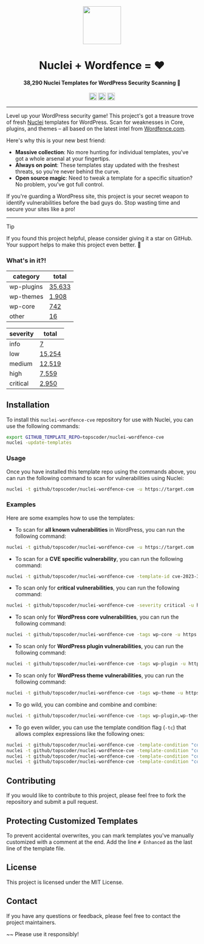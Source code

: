 <div align="center">
  <a href="https://github.com/topscoder/nuclei-wordfence-cve">
    <img width="100" align=center src="https://user-images.githubusercontent.com/86197446/225912783-bb6c5fa9-ce45-488b-a1fd-5af705b7cced.jpg">
  </a>
  <h1>Nuclei + Wordfence = ♥</h1>

  <h4><!-- START: __TOTAL_NUM_TEMPLATES -->38,290<!-- END: __TOTAL_NUM_TEMPLATES --> Nuclei Templates for WordPress Security Scanning 🥳</h4>
  
  <img src="https://img.shields.io/github/actions/workflow/status/topscoder/nuclei-wordfence-cve/test.yml?label=CI&logo=github&style=flat-square" height="20" alt="GitHub Workflow Status"> 
  <img src="https://img.shields.io/badge/pre--commit-enabled-brightgreen?logo=pre-commit&logoColor=white&style=flat-square" height="20" alt="pre-commit"> 
  <img src="https://img.shields.io/github/last-commit/topscoder/nuclei-wordfence-cve/main?style=flat-square&label=templates%20added" height="20" alt="Templates added"> 

</div>

---

Level up your WordPress security game! This project's got a treasure trove of fresh [Nuclei](https://github.com/projectdiscovery/nuclei) templates for WordPress. Scan for weaknesses in Core, plugins, and themes – all based on the latest intel from [Wordfence.com](https://www.wordfence.com/threat-intel/vulnerabilities/).

Here's why this is your new best friend:

* **Massive collection**: No more hunting for individual templates, you've got a whole arsenal at your fingertips.
* **Always on point**: These templates stay updated with the freshest threats, so you're never behind the curve.
* **Open source magic**: Need to tweak a template for a specific situation? No problem, you've got full control.

If you're guarding a WordPress site, this project is your secret weapon to identify vulnerabilities before the bad guys do.  Stop wasting time and secure your sites like a pro!

---

> [!TIP]
> If you found this project helpful, please consider giving it a star on GitHub.
> Your support helps to make this project even better. 🌟

### What's in it?!

<!-- START: __STATISTICS_TABLE -->
| category | total |
|---|---|
| wp-plugins | [35,633](https://github.com/search?q=%22wp-plugin%22+repo%3Atopscoder%2Fnuclei-wordfence-cve+language%3AYAML&type=code&ref=advsearch) |
| wp-themes | [1,908](https://github.com/search?q=%22wp-theme%22+repo%3Atopscoder%2Fnuclei-wordfence-cve+language%3AYAML&type=code&ref=advsearch) |
| wp-core | [742](https://github.com/search?q=%22wp-core%22+repo%3Atopscoder%2Fnuclei-wordfence-cve+language%3AYAML&type=code&ref=advsearch) |
| other | [16](https://github.com/search?q=repo%3Atopscoder%2Fnuclei-wordfence-cve+language%3AYAML++NOT+%22wp-plugin%22+NOT+%22wp-core%22+NOT+%22wp-theme%22+path%3A%2F%5Enuclei-templates%5C%2F%2F&type=code&ref=advsearch) |


| severity | total |
|---|---|
| info | [7](https://github.com/search?q=%22severity%3A+info%22+repo%3Atopscoder%2Fnuclei-wordfence-cve+language%3AYAML&type=code&ref=advsearch) |
| low | [15,254](https://github.com/search?q=severity%3A+low+repo%3Atopscoder%2Fnuclei-wordfence-cve+language%3AYAML&type=code&ref=advsearch) |
| medium | [12,519](https://github.com/search?q=severity%3A+medium+repo%3Atopscoder%2Fnuclei-wordfence-cve+language%3AYAML&type=code&ref=advsearch) |
| high | [7,559](https://github.com/search?q=severity%3A+high+repo%3Atopscoder%2Fnuclei-wordfence-cve+language%3AYAML&type=code&ref=advsearch) |
| critical | [2,950](https://github.com/search?q=severity%3A+critical+repo%3Atopscoder%2Fnuclei-wordfence-cve+language%3AYAML&type=code&ref=advsearch) |
<!-- END: __STATISTICS_TABLE -->

## Installation

To install this `nuclei-wordfence-cve` repository for use with Nuclei, you can use the following commands:

```bash
export GITHUB_TEMPLATE_REPO=topscoder/nuclei-wordfence-cve
nuclei -update-templates
```

### Usage

Once you have installed this template repo using the commands above, you can run the following command to scan for vulnerabilities using Nuclei:

```bash
nuclei -t github/topscoder/nuclei-wordfence-cve -u https://target.com
```

### Examples

Here are some examples how to use the templates:

* To scan for **all known vulnerabilities** in WordPress, you can run the following command:

```bash
nuclei -t github/topscoder/nuclei-wordfence-cve -u https://target.com
```

* To scan for a **CVE specific vulnerability**, you can run the following command:

```bash
nuclei -t github/topscoder/nuclei-wordfence-cve -template-id cve-2023-32961 -u https://target.com
```

* To scan only for **critical vulnerabilities**, you can run the following command:

```bash
nuclei -t github/topscoder/nuclei-wordfence-cve -severity critical -u https://target.com
```

* To scan only for **WordPress core vulnerabilities**, you can run the following command:

```bash
nuclei -t github/topscoder/nuclei-wordfence-cve -tags wp-core -u https://target.com
```

* To scan only for **WordPress plugin vulnerabilities**, you can run the following command:

```bash
nuclei -t github/topscoder/nuclei-wordfence-cve -tags wp-plugin -u https://target.com
```

* To scan only for **WordPress theme vulnerabilities**, you can run the following command:

```bash
nuclei -t github/topscoder/nuclei-wordfence-cve -tags wp-theme -u https://target.com
```

* To go wild, you can combine and combine and combine:

```bash
nuclei -t github/topscoder/nuclei-wordfence-cve -tags wp-plugin,wp-theme -severity critical,high
```

* To go even wilder, you can use the template condition flag (`-tc`) that allows complex expressions like the following ones:

```bash
nuclei -t github/topscoder/nuclei-wordfence-cve -template-condition "contains(to_lower(name),'cross-site scripting') || contains(to_upper(name),'XSS')" -u https://target.com
nuclei -t github/topscoder/nuclei-wordfence-cve -template-condition "contains(to_lower(name),'sql injection') || contains(to_lower(description),'sql injection')" -u https://target.com
nuclei -t github/topscoder/nuclei-wordfence-cve -template-condition "contains(to_lower(name),'file inclusion') || contains(to_lower(description),'file inclusion')" -u https://target.com
nuclei -t github/topscoder/nuclei-wordfence-cve -template-condition "contains(to_upper(name),'CSRF') || contains(to_upper(description),'CSRF')" -u https://target.com
```

## Contributing

If you would like to contribute to this project, please feel free to fork the repository and submit a pull request.

## Protecting Customized Templates

To prevent accidental overwrites, you can mark templates you've manually customized with a comment at the end. Add the line `# Enhanced` as the last line of the template file.

## License

This project is licensed under the MIT License.

## Contact

If you have any questions or feedback, please feel free to contact the project maintainers.

~~ Please use it responsibly!
